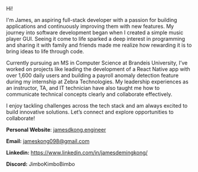 Hi! 

I'm James, an aspiring full-stack developer with a passion for building applications and continuously improving them with new features. My journey into software development began when I created a simple music player GUI. Seeing it come to life sparked a deep interest in programming and sharing it with family and friends made me realize how rewarding it is to bring ideas to life through code.

Currently pursuing an MS in Computer Science at Brandeis University, I’ve worked on projects like leading the development of a React Native app with over 1,600 daily users and building a payroll anomaly detection feature during my internship at Zebra Technologies. My leadership experiences as an instructor, TA, and IT technician have also taught me how to communicate technical concepts clearly and collaborate effectively.

I enjoy tackling challenges across the tech stack and am always excited to build innovative solutions. Let’s connect and explore opportunities to collaborate!

**Personal Website**: [jamesdkong.engineer](https://jamesdkong.engineer)

**Email:** jameskong098@gmail.com

**Linkedin:** https://www.linkedin.com/in/jamesdemingkong/

**Discord:** JimboKimboBimbo

<!-- ![Top Languages](https://github-readme-stats.vercel.app/api?username=jameskong098&count_private=true&show_icons=true&theme=github_dark) -->

<!-- ![Top Languages](https://github-readme-stats.vercel.app/api/top-langs/?username=jameskong098&show_icons=true&theme=github_dark) -->
